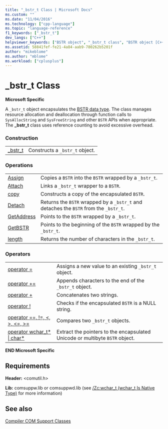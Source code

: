 ```yaml
---
title: "_bstr_t Class | Microsoft Docs"
ms.custom: ""
ms.date: "11/04/2016"
ms.technology: ["cpp-language"]
ms.topic: "language-reference"
f1_keywords: ["_bstr_t"]
dev_langs: ["C++"]
helpviewer_keywords: ["BSTR object", "_bstr_t class", "BSTR object [C++], COM encapsulation"]
ms.assetid: 58841fef-fe21-4a84-aab9-780262b5201f
author: "mikeblome"
ms.author: "mblome"
ms.workload: ["cplusplus"]
---
```

# _bstr_t Class
**Microsoft Specific**  
  
 A `_bstr_t` object encapsulates the [BSTR data type](http://msdn.microsoft.com/1b2d7d2c-47af-4389-a6b6-b01b7e915228). The class manages resource allocation and deallocation through function calls to `SysAllocString` and `SysFreeString` and other `BSTR` APIs when appropriate. The **_bstr_t** class uses reference counting to avoid excessive overhead.  
  
### Construction  
  
|||  
|-|-|  
|[_bstr_t](../cpp/bstr-t-bstr-t.md)|Constructs a `_bstr_t` object.|  
  
### Operations  
  
|||  
|-|-|  
|[Assign](../cpp/bstr-t-assign.md)|Copies a `BSTR` into the `BSTR` wrapped by a `_bstr_t`.|  
|[Attach](../cpp/bstr-t-attach.md)|Links a `_bstr_t` wrapper to a `BSTR`.|  
|[copy](../cpp/bstr-t-copy.md)|Constructs a copy of the encapsulated `BSTR`.|  
|[Detach](../cpp/bstr-t-detach.md)|Returns the `BSTR` wrapped by a `_bstr_t` and detaches the `BSTR` from the `_bstr_t`.|  
|[GetAddress](../cpp/bstr-t-getaddress.md)|Points to the `BSTR` wrapped by a `_bstr_t`.|  
|[GetBSTR](../cpp/bstr-t-getbstr.md)|Points to the beginning of the `BSTR` wrapped by the `_bstr_t`.|  
|[length](../cpp/bstr-t-length.md)|Returns the number of characters in the `_bstr_t`.|  
  
### Operators  
  
|||  
|-|-|  
|[operator =](../cpp/bstr-t-operator-equal.md)|Assigns a new value to an existing `_bstr_t` object.|  
|[operator +=](../cpp/bstr-t-operator-add-equal-plus.md)|Appends characters to the end of the `_bstr_t` object.|  
|[operator +](../cpp/bstr-t-operator-add-equal-plus.md)|Concatenates two strings.|  
|[operator !](../cpp/bstr-t-operator-logical-not.md)|Checks if the encapsulated `BSTR` is a NULL string.|  
|[operator ==, !=, \<, >, \<=, >=](../cpp/bstr-t-relational-operators.md)|Compares two `_bstr_t` objects.|  
|[operator wchar_t* &#124; char\*](../cpp/bstr-t-wchar-t-star-bstr-t-char-star.md)|Extract the pointers to the encapsulated Unicode or multibyte `BSTR` object.|  
  
**END Microsoft Specific**  
  
## Requirements  
 **Header:** \<comutil.h>  
  
 **Lib:** comsuppw.lib or comsuppwd.lib (see [/Zc:wchar_t (wchar_t Is Native Type)](../build/reference/zc-wchar-t-wchar-t-is-native-type.md) for more information)  
  
## See also  
 [Compiler COM Support Classes](../cpp/compiler-com-support-classes.md)